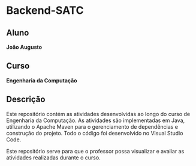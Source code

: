 # Backend-SATC

## Aluno
**João Augusto**

## Curso
**Engenharia da Computação**

## Descrição
Este repositório contém as atividades desenvolvidas ao longo do curso de Engenharia da Computação. As atividades são implementadas em Java, utilizando o Apache Maven para o gerenciamento de dependências e construção do projeto. Todo o código foi desenvolvido no Visual Studio Code.

Este repositório serve para que o professor possa visualizar e avaliar as atividades realizadas durante o curso.
